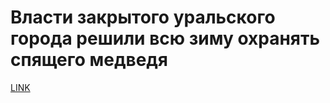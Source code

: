 # Власти закрытого уральского города решили всю зиму охранять спящего медведя 



[LINK](https://varlamov.ru/3208441.html)